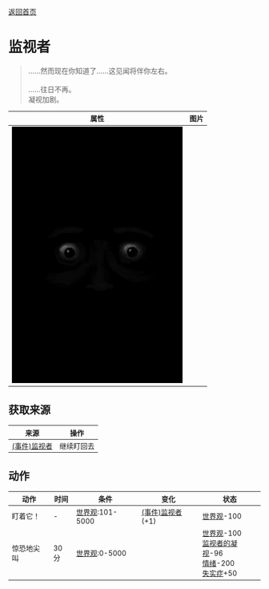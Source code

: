 [返回首页](index.md)  
# 监视者  
> ……然而现在你知道了……这见闻将伴你左右。<br><br>……往日不再。<br>凝视加剧。  
  
  属性  |   图片   
 ----  |  ----:   
   |  ![](Sprite/Watcher2.png)   
  
## 获取来源  
来源  |  操作  
----  |  ----  
[(事件)监视者](Event_WatchedExperience1b.md)  |  继续盯回去  
## 动作  
动作  |  时间  |  条件  |  变化  |  状态  
----  |  ----  |  ----  |  ----  |  ----  
盯着它！  |  -  |  [世界观](Structure.md):101-5000  |  [(事件)监视者](Event_WatchedExperience1d.md)(+1)  |  [世界观](Structure.md)-100  
惊恐地尖叫  |  30分  |  [世界观](Structure.md):0-5000  |    |  [世界观](Structure.md)-100<br>[监视者的凝视](WatchersGlare.md)-96<br>[情绪](Morale.md)-200<br>[失实症](Derealization.md)+50  
